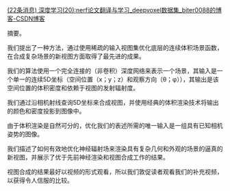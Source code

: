 [(22条消息) 深度学习(20):nerf论文翻译与学习_deepvoxel数据集_biter0088的博客-CSDN博客](https://blog.csdn.net/BIT_HXZ/article/details/128055763)


摘要。
  
我们提出了一种方法，通过使用稀疏的输入视图集优化底层的连续体积场景函数，在合成复杂场景的新视图方面取得了最先进的成果。
  
 我们的算法使用一个完全连接的（非卷积）深度网络来表示一个场景，其输入是一个单一的连续5D坐标（空间位置（x；y；z）和观察方向（θ；φ）），其输出是该空间位置的体积密度和依赖于视图的发射辐射度。
  
我们通过沿相机射线查询5D坐标来合成视图，并使用经典的体积渲染技术将输出的颜色和密度投影到图像中。
  
 由于体积渲染是自然可分的，优化我们的表述所需的唯一输入是一组具有已知相机姿势的图像。
  
 我们描述了如何有效地优化神经辐射场来渲染具有复杂几何和外观的场景的逼真的新视图，并展示了优于先前神经渲染和视图合成工作的结果。
  
视图合成的结果最好以视频的形式观看，所以我们敦促读者观看我们的补充视频，以获得令人信服的比较。
  